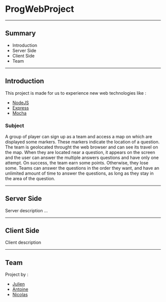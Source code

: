 # ProgWebProject
------------------
## Summary
* Introduction
* Server Side
* Client Side
* Team

------------------
## Introduction

This project is made for us to experience new web technologies like :
- [NodeJS](https://nodejs.org/en/)
- [Express](http://expressjs.com/fr/)
- [Mocha](https://mochajs.org/)

### Subject

A group of player can sign up as a team and access a map on which are displayed some markers. These markers indicate the location of a question. The team is geolocated throught the web browser and can see its travel on the map. When they are located near a question, it appears on the screen and the user can answer the multiple answers questions and have only one attempt. On success, the team earn some points. Otherwise, they lose some. Teams can answer the questions in the order they want, and have an unlimited amount of time to answer the questions, as long as they stay in the area of the question.

------------------

## Server Side

Server description ...

------------------

## Client Side 

Client description

------------------

## Team

Project by :
 - [Julien](https://github.com/JulienAndre26)
 - [Antoine](https://github.com/antoinerollin)
 - [Nicolas](https://github.com/Akuni)
